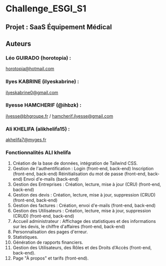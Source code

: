 # Challenge_ESGI_S1
## Projet : SaaS Équipement Médical  

## Auteurs
### Léo GUIRADO (horotopia) : 
horotopia@hotmail.com
### Ilyes KABRINE (ilyeskabrine) : 
ilyeskabrine0@gmail.com  
### Ilyesse HAMCHERIF (@ihbzk) : 
ilyesse@bhgroupe.fr / hamcherif.ilyesse@gmail.com
### Ali KHELIFA (alikhelifa15) : 
akhelifa7@myges.fr


### Fonctionnalités ALI khelifa
1. Création de la base de données, intégration de Tailwind CSS.
2. Gestion de l'authentification :
     Login (front-end, back-end)
     Inscription (front-end, back-end)
     Réinitialisation du mot de passe (front-end, back-end)
     Envoi d'e-mails (back-end)
3. Gestion des Entreprises :
     Création, lecture, mise à jour (CRU) (front-end, back-end)
4. Gestion des devis :
    Création, lecture, mise à jour, suppression (CRUD) (front-end, back-end)
5. Gestion des factures :
    Création, envoi d'e-mails (front-end, back-end)
8. Gestion des Utilisateurs :
    Création, lecture, mise à jour, suppression (CRUD) (front-end, back-end)
9. Accueil administrateur :
      Affichage des statistiques et des informations sur les devis, le chiffre d'affaires (front-end, back-end)
10. Personnalisation des pages d'erreur.
11. Statistiques.
12. Génération de rapports financiers.
13. Gestion des Utilisateurs, des Rôles et des Droits d'Accès (front-end, back-end).
14. Page "À propos" et tarifs (front-end).

